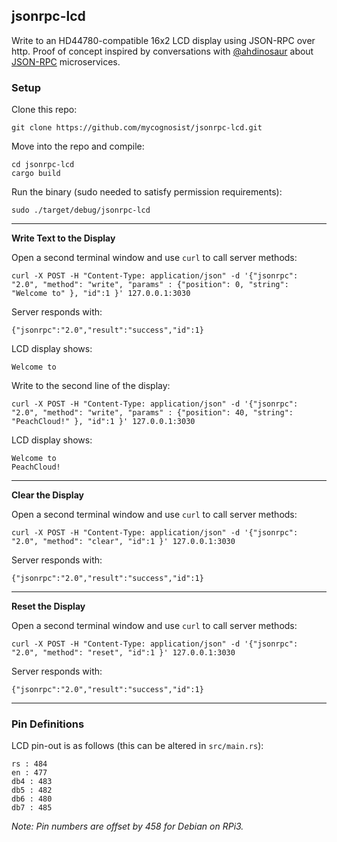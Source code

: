 ## jsonrpc-lcd

Write to an HD44780-compatible 16x2 LCD display using JSON-RPC over http. Proof of concept inspired by conversations with [@ahdinosaur](https://github.com/ahdinosaur) about [JSON-RPC](https://www.jsonrpc.org/specification) microservices.

### Setup

Clone this repo:

`git clone https://github.com/mycognosist/jsonrpc-lcd.git`

Move into the repo and compile:

`cd jsonrpc-lcd`  
`cargo build`

Run the binary (sudo needed to satisfy permission requirements):

`sudo ./target/debug/jsonrpc-lcd`

-----

**Write Text to the Display**

Open a second terminal window and use `curl` to call server methods:

`curl -X POST -H "Content-Type: application/json" -d '{"jsonrpc": "2.0", "method": "write", "params" : {"position": 0, "string": "Welcome to" }, "id":1 }' 127.0.0.1:3030`

Server responds with:

`{"jsonrpc":"2.0","result":"success","id":1}`

LCD display shows:

`Welcome to`

Write to the second line of the display:

`curl -X POST -H "Content-Type: application/json" -d '{"jsonrpc": "2.0", "method": "write", "params" : {"position": 40, "string": "PeachCloud!" }, "id":1 }' 127.0.0.1:3030`

LCD display shows:

`Welcome to`  
`PeachCloud!`

-----

**Clear the Display**

Open a second terminal window and use `curl` to call server methods:

`curl -X POST -H "Content-Type: application/json" -d '{"jsonrpc": "2.0", "method": "clear", "id":1 }' 127.0.0.1:3030`

Server responds with:

`{"jsonrpc":"2.0","result":"success","id":1}`

-----

**Reset the Display**

Open a second terminal window and use `curl` to call server methods:

`curl -X POST -H "Content-Type: application/json" -d '{"jsonrpc": "2.0", "method": "reset", "id":1 }' 127.0.0.1:3030`

Server responds with:

`{"jsonrpc":"2.0","result":"success","id":1}`

-----

### Pin Definitions

LCD pin-out is as follows (this can be altered in `src/main.rs`):

`rs : 484`  
`en : 477`  
`db4 : 483`  
`db5 : 482`  
`db6 : 480`  
`db7 : 485`

_Note: Pin numbers are offset by 458 for Debian on RPi3._
